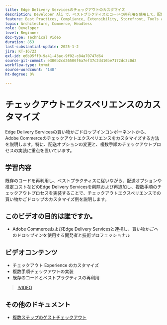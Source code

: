 ```yaml
---
title: Edge Delivery Servicesのチェックアウトのカスタマイズ
description: Developer Ali で、ベストプラクティスとコードの再利用を使用して、配信オプションや複数の手順のチェックアウトなどのAdobe Commerce チェックアウトをカスタマイズする方法を説明します。​
feature: Best Practices, Compliance, Extensibility, Storefront, Tools and External Services
topic: Architecture, Commerce, Headless
role: Developer
level: Beginner
doc-type: Technical Video
duration: 853
last-substantial-update: 2025-1-2
jira: KT-16723
exl-id: e6b95ff0-9a41-43ac-9f02-c84a70747d64
source-git-commit: e306b2cd26506f6a7ef37c2d416be7172dc3c0d2
workflow-type: tm+mt
source-wordcount: '148'
ht-degree: 0%

---
```


# チェックアウトエクスペリエンスのカスタマイズ

Edge Delivery Servicesの買い物かごドロップインコンポーネントから、Adobe Commerceのチェックアウトエクスペリエンスをカスタマイズする方法を説明します。特に、配送オプションの変更と、複数手順のチェックアウトプロセスの実装に重点を置いています。

## 学習内容

既存のコードを再利用し、ベストプラクティスに従いながら、配送オプションや推定コストなどのEdge Delivery Servicesを削除および再追加し、複数手順のチェックアウトプロセスを実装することで、チェックアウトエクスペリエンスでの買い物かごドロップのカスタマイズ例を説明します。&#x200B;

## このビデオの目的は誰ですか。

* Adobe CommerceおよびEdge Delivery Servicesと連携し、買い物かごへのドロップインを使用する開発者と技術プロフェッショナル

## ビデオコンテンツ

* チェックアウト Experience &#x200B;のカスタマイズ
* 複数手順チェックアウトの実装&#x200B;
* 既存のコードとベストプラクティスの再利用

>[!VIDEO](https://video.tv.adobe.com/v/3442651?learn=on&captions=jpn)

## その他のドキュメント

* [ 複数ステップのゲストチェックアウト ](https://experienceleague.adobe.com/developer/commerce/storefront/dropins/checkout/tutorials/multi-step/?lang=ja)
